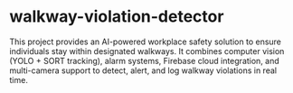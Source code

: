 # walkway-violation-detector

This project provides an AI-powered workplace safety solution to ensure individuals stay within designated walkways.
It combines computer vision (YOLO + SORT tracking), alarm systems, Firebase cloud integration, and multi-camera support to detect, alert, and log walkway violations in real time.

